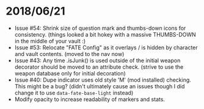 # 2018/06/21
* Issue #54: Shrink size of question mark and thumbs-down icons for consistency. (things looked a bit hokey with a massive THUMBS-DOWN in the middle of your vault :)
* Issue #53: Relocate "FATE Config" as it overlays / is hidden by character and vault contents. (moved to the nav now)
* Issue #43: Any time .isJunk() is used outside of the initial weapon decorator should be moved to an attribute check. (strive to use the weapon database only for initial decoration)
* Issue #40: Dupe indicator uses old style 'M' (mod installed) checking. This might be a bug? (didn't ultimately cause an issues though I did change it to use `data-fate-base-light` instead)
* Modify opacity to increase readability of markers and stats.
